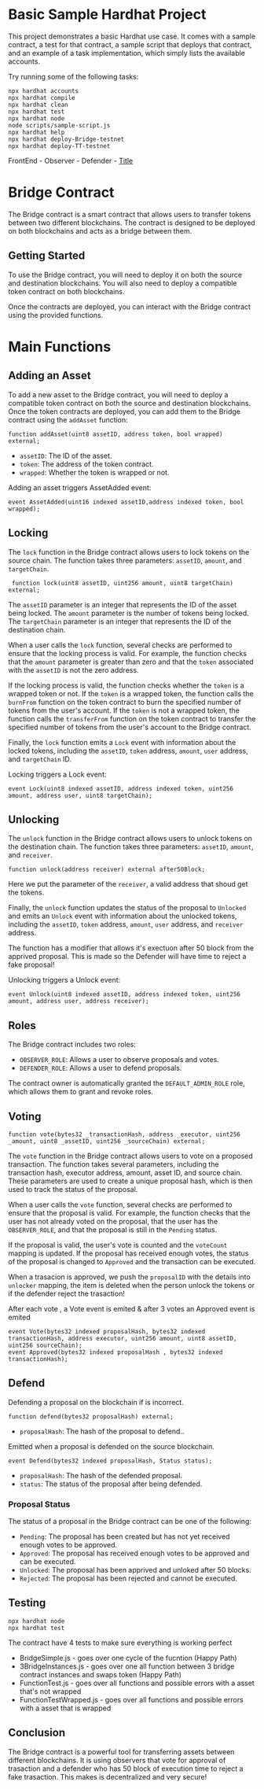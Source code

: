 # Basic Sample Hardhat Project

This project demonstrates a basic Hardhat use case. It comes with a sample contract, a test for that contract, a sample script that deploys that contract, and an example of a task implementation, which simply lists the available accounts.

Try running some of the following tasks:

```shell
npx hardhat accounts
npx hardhat compile
npx hardhat clean
npx hardhat test
npx hardhat node
node scripts/sample-script.js
npx hardhat help
npx hardhat deploy-Bridge-testnet
npx hardhat deploy-TT-testnet
```
FrontEnd -
Observer -
Defender - [Title](https://github.com/Krumomir/BridgeDefender)

# Bridge Contract

The Bridge contract is a smart contract that allows users to transfer tokens between two different blockchains. The contract is designed to be deployed on both blockchains and acts as a bridge between them.

## Getting Started

To use the Bridge contract, you will need to deploy it on both the source and destination blockchains. You will also need to deploy a compatible token contract on both blockchains.

Once the contracts are deployed, you can interact with the Bridge contract using the provided functions.

# Main Functions

## Adding an Asset

To add a new asset to the Bridge contract, you will need to deploy a compatible token contract on both the source and destination blockchains. Once the token contracts are deployed, you can add them to the Bridge contract using the `addAsset` function:

```solidity
function addAsset(uint8 assetID, address token, bool wrapped) external;
```

- `assetID`: The ID of the asset.
- `token`: The address of the token contract.
- `wrapped`: Whether the token is wrapped or not.

Adding an asset triggers AssetAdded event:
```solidity
event AssetAdded(uint16 indexed assetID,address indexed token, bool wrapped);
```

## Locking

The `lock` function in the Bridge contract allows users to lock tokens on the source chain. The function takes three parameters: `assetID`, `amount`, and `targetChain`.

```solidity
 function lock(uint8 assetID, uint256 amount, uint8 targetChain) external;
```

The `assetID` parameter is an integer that represents the ID of the asset being locked. The `amount` parameter is the number of tokens being locked. The `targetChain` parameter is an integer that represents the ID of the destination chain.

When a user calls the `lock` function, several checks are performed to ensure that the locking process is valid. For example, the function checks that the `amount` parameter is greater than zero and that the `token` associated with the `assetID` is not the zero address.

If the locking process is valid, the function checks whether the `token` is a wrapped token or not. If the `token` is a wrapped token, the function calls the `burnFrom` function on the token contract to burn the specified number of tokens from the user's account. If the `token` is not a wrapped token, the function calls the `transferFrom` function on the token contract to transfer the specified number of tokens from the user's account to the Bridge contract.

Finally, the `lock` function emits a `Lock` event with information about the locked tokens, including the `assetID`, `token` address, `amount`, `user` address, and `targetChain` ID.

Locking triggers a Lock event:
```solidity
event Lock(uint8 indexed assetID, address indexed token, uint256 amount, address user, uint8 targetChain);
```


## Unlocking

The `unlock` function in the Bridge contract allows users to unlock tokens on the destination chain. The function takes three parameters: `assetID`, `amount`, and `receiver`.

```solidity
function unlock(address receiver) external after50Block;
```
Here we put the parameter of the `receiver`, a valid address that shoud get the tokens.

Finally, the `unlock` function updates the status of the proposal to `Unlocked` and emits an `Unlock` event with information about the unlocked tokens, including the `assetID`, `token` address, `amount`, `user` address, and `receiver` address.

The function has a modifier that allows it's exectuon after 50 block from the apprived proposal. This is made so the Defender will have time to reject a fake proposal!

Unlocking triggers a Unlock event:
```solidity
event Unlock(uint8 indexed assetID, address indexed token, uint256 amount, address user, address receiver);
```

## Roles

The Bridge contract includes two roles:

- `OBSERVER_ROLE`: Allows a user to observe proposals and votes.
- `DEFENDER_ROLE`: Allows a user to defend proposals.

The contract owner is automatically granted the `DEFAULT_ADMIN_ROLE` role, which allows them to grant and revoke roles.


## Voting

```solidity
function vote(bytes32 _transactionHash, address _executor, uint256 _amount, uint8 _assetID, uint256 _sourceChain) external;
```

The `vote` function in the Bridge contract allows users to vote on a proposed transaction. The function takes several parameters, including the transaction hash, executor address, amount, asset ID, and source chain. These parameters are used to create a unique proposal hash, which is then used to track the status of the proposal.

When a user calls the `vote` function, several checks are performed to ensure that the proposal is valid. For example, the function checks that the user has not already voted on the proposal, that the user has the `OBSERVER_ROLE`, and that the proposal is still in the `Pending` status.

If the proposal is valid, the user's vote is counted and the `voteCount` mapping is updated. If the proposal has received enough votes, the status of the proposal is changed to `Approved` and the transaction can be executed.

When a trasacion is approved, we push the `proposalID` with the details into `unlocker` mapping, the item is deleted when the person unlock the tokens or if the defender reject the trasaction!

After each vote , a Vote event is emited & after 3 votes an Approved event is emited
```solidity
event Vote(bytes32 indexed proposalHash, bytes32 indexed transactionHash, address executor, uint256 amount, uint8 assetID, uint256 sourceChain);
event Approved(bytes32 indexed proposalHash , bytes32 indexed transactionHash);
```

## Defend

Defending a proposal on the blockchain if is incorrect.

```solidity
function defend(bytes32 proposalHash) external;
```

- `proposalHash`: The hash of the proposal to defend..


Emitted when a proposal is defended on the source blockchain.

```solidity
event Defend(bytes32 indexed proposalHash, Status status);
```

- `proposalHash`: The hash of the defended proposal.
- `status`: The status of the proposal after being defended.

### Proposal Status

The status of a proposal in the Bridge contract can be one of the following:

- `Pending`: The proposal has been created but has not yet received enough votes to be approved.
- `Approved`: The proposal has received enough votes to be approved and can be executed.
- `Unlocked`: The proposal has been apprived and unloked after 50 blocks.
- `Rejected`: The proposal has been rejected and cannot be executed.

## Testing

```shell
npx hardhat node
npx hardhat test

```

The contract have 4 tests to make sure everything is working perfect
- BridgeSimple.js - goes over one cycle of the fucntion (Happy Path)
- 3BridgeInstances.js - goes over one all function between 3 bridge contract instances and swaps token (Happy Path)
- FunctionTest.js - goes over all functions and possible errors with a asset that's not wrapped
- FunctionTestWrapped.js - goes over all functions and possible errors with a asset that is wrapped

## Conclusion

The Bridge contract is a powerful tool for transferring assets between different blockchains. It is using observers that vote for approval of trasaction and a defender who has 50 block of execution time to reject a fake trasaction. This makes is decentralized and very secure!




